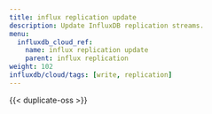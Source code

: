 ```yaml
---
title: influx replication update
description: Update InfluxDB replication streams.
menu:
  influxdb_cloud_ref:
    name: influx replication update
    parent: influx replication
weight: 102
influxdb/cloud/tags: [write, replication]
---
```


{{< duplicate-oss >}}
